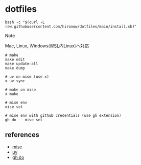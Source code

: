 # dotfiles

```shell
bash -c "$(curl -L raw.githubusercontent.com/hironow/dotfiles/main/install.sh)"
```

> [!NOTE]  
> Mac, Linux, Windows([WSL](https://learn.microsoft.com/en-us/windows/wsl/)内Linux)へ対応

```shell
# make
make edit
make update-all
make dump

# uv on mise (use x)
x uv sync

# make on mise
x make

# mise env
mise set

# mise env with github credentials (use gh extension)
gh do -- mise set
```

## references

- [mise](https://github.com/jdx/mise)
- [uv](https://github.com/astral-sh/uv)
- [gh do](https://github.com/k1LoW/gh-do)
